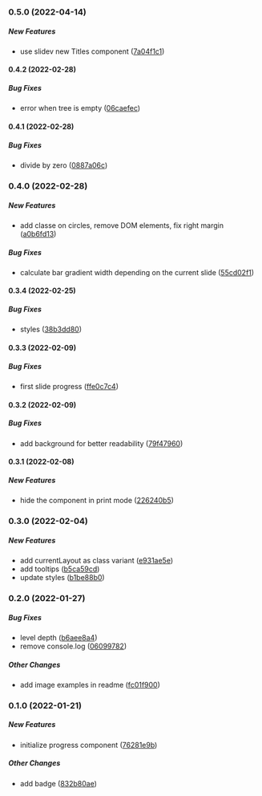 ### 0.5.0 (2022-04-14)

##### New Features

*  use slidev new Titles component ([7a04f1c1](https://github.com/Smile-SA/slidev-component-progress/commit/7a04f1c1047bf36ab0130e1e433737dfc25c9a04))

#### 0.4.2 (2022-02-28)

##### Bug Fixes

*  error when tree is empty ([06caefec](https://github.com/Smile-SA/slidev-component-progress/commit/06caefec689a6e1094cbc084ec033aee91e7fb75))

#### 0.4.1 (2022-02-28)

##### Bug Fixes

*  divide by zero ([0887a06c](https://github.com/Smile-SA/slidev-component-progress/commit/0887a06c9d4b4802dd6818eac23cfc4645f42552))

### 0.4.0 (2022-02-28)

##### New Features

*  add classe on circles, remove DOM elements, fix right margin ([a0b6fd13](https://github.com/Smile-SA/slidev-component-progress/commit/a0b6fd13dfde69d44a1fa26a948be4127e181d4a))

##### Bug Fixes

*  calculate bar gradient width depending on the current slide ([55cd02f1](https://github.com/Smile-SA/slidev-component-progress/commit/55cd02f13c733b8a3af5390adfec4facbf821e8d))

#### 0.3.4 (2022-02-25)

##### Bug Fixes

*  styles ([38b3dd80](https://github.com/Smile-SA/slidev-component-progress/commit/38b3dd8012af0080df9ac5f0553ef380ea6522d8))

#### 0.3.3 (2022-02-09)

##### Bug Fixes

*  first slide progress ([ffe0c7c4](https://github.com/Smile-SA/slidev-component-progress/commit/ffe0c7c4cd47b7df0e2a2ada37cad8fc965083e7))

#### 0.3.2 (2022-02-09)

##### Bug Fixes

*  add background for better readability ([79f47960](https://github.com/Smile-SA/slidev-component-progress/commit/79f47960e0fb2a873e0e0befdab744800c37aade))

#### 0.3.1 (2022-02-08)

##### New Features

*  hide the component in print mode ([226240b5](https://github.com/Smile-SA/slidev-component-progress/commit/226240b53748996fbd0edaafcd34194af985f70e))

### 0.3.0 (2022-02-04)

##### New Features

*  add currentLayout as class variant ([e931ae5e](https://github.com/Smile-SA/slidev-component-progress/commit/e931ae5e56f77fda9a7391e215bb29a066a6a029))
*  add tooltips ([b5ca59cd](https://github.com/Smile-SA/slidev-component-progress/commit/b5ca59cd3bee9ea57cdf9e9eb4ba17674a36d807))
*  update styles ([b1be88b0](https://github.com/Smile-SA/slidev-component-progress/commit/b1be88b02cea30e79c54255c2af1b8d6c9987ab8))

### 0.2.0 (2022-01-27)

##### Bug Fixes

*  level depth ([b6aee8a4](https://github.com/Smile-SA/slidev-component-progress/commit/b6aee8a43cd5e493a13f40932e8e0954ec16ff60))
*  remove console.log ([06099782](https://github.com/Smile-SA/slidev-component-progress/commit/060997828ae44e2cbe9b516b45e3f60e14ad3c8d))

##### Other Changes

*  add image examples in readme ([fc01f900](https://github.com/Smile-SA/slidev-component-progress/commit/fc01f90024397cf60fb4e9eaa8ba3ed48bf4bb7c))

### 0.1.0 (2022-01-21)

##### New Features

*  initialize progress component ([76281e9b](https://github.com/Smile-SA/slidev-component-progress/commit/76281e9bd6195c842a3b0b6095b9effb4376c1d8))

##### Other Changes

*  add badge ([832b80ae](https://github.com/Smile-SA/slidev-component-progress/commit/832b80ae64c115e96bae67b598d99329ab97f0b9))


